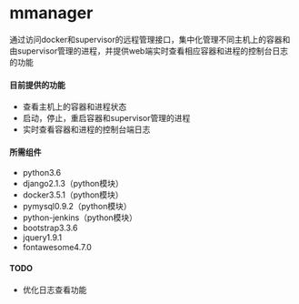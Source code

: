 # mmanager

通过访问docker和supervisor的远程管理接口，集中化管理不同主机上的容器和由supervisor管理的进程，并提供web端实时查看相应容器和进程的控制台日志的功能

#### 目前提供的功能

- 查看主机上的容器和进程状态
- 启动，停止，重启容器和supervisor管理的进程
- 实时查看容器和进程的控制台端日志

#### 所需组件

- python3.6
- django2.1.3（python模块）
- docker3.5.1（python模块）
- pymysql0.9.2（python模块）
- python-jenkins（python模块）
- bootstrap3.3.6
- jquery1.9.1
- fontawesome4.7.0

#### TODO

- 优化日志查看功能
